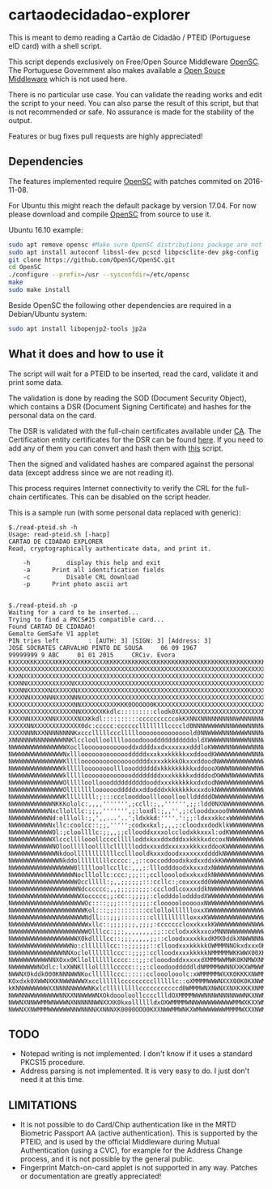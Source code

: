 # cartaodecidadao-explorer
This is meant to demo reading a Cartão de Cidadão / PTEID (Portuguese eID card) with a shell script.

This script depends exclusively on Free/Open Source Middleware [OpenSC](https://github.com/OpenSC/OpenSC). The Portuguese Government also makes available a [Open Souce Middleware](https://svn.gov.pt/projects/ccidadao) which is not used here.

There is no particular use case. You can validate the reading works and edit the script to your need. You can also parse the result of this script, but that is not recommended or safe. No assurance is made for the stability of the output.

Features or bug fixes pull requests are highly appreciated!

## Dependencies

The features implemented require [OpenSC](https://github.com/OpenSC/OpenSC) with patches commited on 2016-11-08.

For Ubuntu this might reach the default package by version 17.04. For now please download and compile [OpenSC](https://github.com/OpenSC/OpenSC) from source to use it.

Ubuntu 16.10 example:

```bash
sudo apt remove opensc #Make sure OpenSC distributions package are not installed
sudo apt install autoconf libssl-dev pcscd libpcsclite-dev pkg-config
git clone https://github.com/OpenSC/OpenSC.git
cd OpenSC
./configure --prefix=/usr --sysconfdir=/etc/opensc
make
sudo make install
```

Beside OpenSC the following other dependencies are required in a Debian/Ubuntu system:

```bash
sudo apt install libopenjp2-tools jp2a
```

## What it does and how to use it

The script will wait for a PTEID to be inserted, read the card, validate it and print some data.

The validation is done by reading the SOD (Document Security Object), which contains a DSR (Document Signing Certificate) and hashes for the personal data on the card.

The DSR is validated with the full-chain certificates available under [CA](./CA/). The Certification entity certificates for the DSR can be found [here](https://pki.cartaodecidadao.pt/publico/certificado/cc_ec_cidadao/). If you need to add any of them you can convert and hash them with [this](./CA/convert_and_hash.sh) script.

Then the signed and validated hashes are compared against the personal data (except address since we are not reading it).

This process requires Internet connectivity to verify the CRL for the full-chain certificates. This can be disabled on the script header.

This is a sample run (with some personal data replaced with generic):
```
$./read-pteid.sh -h
Usage: read-pteid.sh [-hacp]
CARTAO DE CIDADAO EXPLORER
Read, cryptographically authenticate data, and print it.

    -h          display this help and exit
    -a		Print all identification fields
    -c          Disable CRL download
    -p		Print photo ascii art


$./read-pteid.sh -p 
Waiting for a card to be inserted...
Trying to find a PKCS#15 compatible card...
Found CARTAO DE CIDADAO!
Gemalto GemSafe V1 applet
PIN tries left        : [AUTH: 3] [SIGN: 3] [Address: 3]
JOSÉ SÓCRATES CARVALHO PINTO DE SOUSA     06 09 1967
99999999 9 ABC     01 01 2015     CRCiv. Evora
KXXXXKKKXXXXXKKKXXXXKKKXXXXKKKKXXKKKKKKXKKKKKKKKKKKKKKKKKKKKKKKKKKKKKKKKKKK
KXXXXXXXXXXXXXXXXXXXXXXXXXXXXXXXXXXXXXXXXXXXXXXXXXXXXXXXXXXXXXXXXKXXXXXKKKK
KXXNXXXXXXXXXXXXXXXXXXXXXXXXXXXXXXXXXXXXXXXXXXXXXXXXXXXXXXXXXXXXXXXXXXXXKKX
KXXNNXXXXXXXXXXXXNXXXXXXXXXXXXXXXXXXXXXXXXXXXXXXXXXXXXXXXXXXXXXXXXXXXXXXXKK
KXXNNXXXXXXNXXXXXXNXXXXXXXXXXXXXXXXXXXXXXXXXXXXXXXXXXXXXXXXXXXXXXXKKXXXXKKX
KXXXNNXXXXNNNXXXXNNNXXXXXXXXXXXXXXXXXXXXXXXXXXXXXXXXXXXXXXXXXXXXXXXXXXXXXKX
KXXXXXXXXXXXXXXXXXNNXXXXXXXXXXKKK0OOOOO0KXXXXXXXXXXXXXXXXXXXXXXXXXXXXXXXXXX
KXXXXXXXXXXXXXXXXXNNXXXXXXKkdlc:::::::::clodk0XXXXXXXXXXXXXXXXXXXXXXXXNNXXX
KXXXNNXXXXXNNXXXXXXNXXKkdl::::::::::ccccccccccokKXNNXNNNNNNNNNNWNNNNNNWWNNN
XXXXXNNXXXXXXXXXXXXX0dc:ccccc:ccccccllllllllccccld0NNNWWWWWNNNWWWWNNNNWWNNN
XXXXNNNNXXNNNNNNNNKxccclllllcccllllloooooooooooooold0NNWWWWNNNWWWWNNNNWWWNN
XNNNNNWNNNNWWWWNNKlccloolloolllloooodooodddddddddddoldXWWWWNNNWWWWNNNNWWWNN
NWWWWWWWWWWWWWWWXocllooooooooooooddxddddxxdxxxxxxxdddloKWWWWNNWWWWWNNNWWWWW
NWWWWWWWWWWWWWWNxlllooooooooooooodddddxxxkxxkkkkkxxddoodKWWWWWWWWWWNNNWWWWW
NWWWWWWWWWWWWWWKlllloooooooooooooooddddxxxxkkkkOkxxxddoodNWWWWWWWWWWWWWWWWW
NWWWWWWWWWWWWWWkllllloooooooollloooddddddxkkkkkkkkkxddoooXWWWNWWWWWWNWWWWWW
NWWWWWWWWWWWWWWkllllloooooooooooooddddddddxxxkkkkkxddddodXWWWNWWWWWWNNWWWWW
NWWWWWWWWWWWWWWOllllloolloooddddddddddooddxxxkkkkkkxdxdodNWWWWWWWWWWWWWWWWW
NWWWWWWWWWWWWWWOlllllllloooooodddddxxddodddxkkkkkkkxxxdokNWWWWWWWWWWWWWWWWW
NWWWWWWWWWWWWWWKllllllll:;:::ccclooddoolllooolloolldddddOWWWWWWWWWWWWWWWWWW
NWWWWWWWWWWWNKKKololc:,,,,''''''',;ccll:;,,'''''',;;:ldd0NXNWWWWWWWWWWWWWWW
NWWWWWWWWWWNxcllolllc:;;,,''''''',;:loxdl:;,,'',;:clooddxxoo0WWWWWWWWWWWWWW
NWWWWWWWWWWNd:ollloll:;,',,...'..';ldxkkd:''''.':;;:ldxxxkkcxWWWWWWWWWWWWWW
NWWWWWWWWWWNxllc:coolcc::;;,''''';codxxkxl;,,,;:cloodxxdodklkWWWWWWWWWWWWWW
NWWWWWWWWWWWOl:;cloollllc:;;,,;;cllooddxxxxolcclodxkkxxxl:odKWWWWWWWWWWWWWW
NWWWWWWWWWWWXlcccllllooollccccllllloddxkxxddxdddxxkkkkxdccoxNWWWWWWWWWWWWWW
NWWWWWWWWWWWNOloollllloollllclllllloddxxxxddxxxxxxkkkxxddooKWWWWWWWWWWWWWWW
NWWWWWWWWWWWWNkdoollllllllllllcclllooldkxxxdoodxxxxxxxddddkNWWWWWWWWWWWWWWW
NWWWWWWWWWWWWWNkddolllllllllccccc:,;::coccoddoodxkxdxxddxkKWWWWWWWWWWWWWWWW
NWWWWWWWWWWWWWWWWW0llllloollccllc:,,,;:lllodddoodxkxxxdxNWWWWWWWWWWWWWWWWWW
NWWWWWWWWWWWWWWWWWNoclllollc:ccc:;;;::;ccllooolodxxkxxdkNWWWWWWWWWWWWWWWWNW
NWWWWWWWWWWWWWWWWWWOcclllll:;,,;;;;;;:::ccllc:;coxxxxdd0WWWWWWWWWWWWWWWWWWW
NWWWWWWWWWWWWWWWWWWNdcccccc;,,;;;;;;;;;:ccclodlcoxxxddkNWWWWWWWWWWWWWWWWWWW
NWWWWWWWWWWWWWWWWWWWXoccccc;;:cc::;;;;;:clodddolodddodXWWWWWWWWWWWWWWWWWWNW
NWWWWWWWWWWWWWWWWWWWWOc::::;;;::::;;;;;:cloooooloooooxNWWWWWWWWWWWWWWWWWWNW
NWWWWWWWWWWWWWWWWWWWWKol:::;;:::::::::cclollolllllloxxXWWWWWWWWWWWWWWWWWWNW
NWWWWWWWWWWWWWWWWWWWWNdll:::;;;::::::::clllllllllloxxxKWWWWWWWWWWWWWWWWWWNW
NWWWWWWWWWWWWWWWWWWWWWxllc::;;;;;;;,;;;;:cccccccloxxkxxkKWWWWWWWWWWNWWWWWNN
NWWWWWWWWWWWWWWWWWWWWWOlllcc:;;;,,,,,,,,;;::cclodxxkkxxoxMNNNWWWWWWWWWWWWNN
NWWWWWWWWWWWWWWWWWWX0kdllllcc::;;;,,,,,;;::cloodxxxxkkxdKMX0ddkXNWWNNNWWWNN
NWWWWWWWWWWWWWWWWNo:clllllllcc::;;;;;;;::clloodxxxkkkkkOWMMMNNOkxdxxxOKNNNN
NWWWWWWWWWWWWWWNNXoclolllllllccc::;;;;:cclloodxxxxkkkkkNMMMMMWKKWWX00XK0OOO
NWWWWWWWWWWNNXOxx0Kllolllllllcccc:::;;:clooododdxxxxxdXMMMWWMWK0KNMWXNMWXNW
NWWWWWWWNOdlc:lxXWNKlllolllllccccc::;;:cloodoodddddldNMMMMWWNNXXKXWMWWMMWKX
NWWNX0kddk000KNNNWWNKocllllllccc::::::cclooolooolc:xWMMMMMWXXK0KKKXNWMMMWXK
KOxdxk0XWWNXKKNWWNWWWXxccllllllcccccccccllllllc::oXMMMMWWWNXXX00K0KXNWMMMNX
kKNNWWWWWWWXXNNNNNWWWWNKxlclllllllllcccccccccccd0WMMMWNXNWNXXNXKXKKXNMMMMNX
NWWNNWWWWWWWWWNNXXNNWWWWNXOkdoooloollccccllldOXMMMMWWWNNNWNNNNNWWNKXNWMMMWN
NWWNXNNWWMMWNWWWNXNNNNNNWNXXXK0kxolllllldxOXWMMMMWNNWWWWWWWWWWMMWXKXXWMMMMW
NWWNXXNWMMMWWWWWWNNWNNNNXXNNNXK0000OOO0KXXNWWMMWNKXWMWWWWWWWMMMMWXXXNWMMMMM
```

## TODO

* Notepad writing is not implemented. I don't know if it uses a standard PKCS15 procedure.
* Address parsing is not implemented. It is very easy to do. I just don't need it at this time.

## LIMITATIONS

* It is not possible to do Card/Chip authentication like in the MRTD Biometric Passport AA (active authentication). This is supported by the PTEID, and is used by the official Middleware during Mutual Authentication (using a CVC), for example for the Address Change process, and it is not possible by the general public.
* Fingerprint Match-on-card applet is not supported in any way. Patches or documentation are greatly appreciated!
